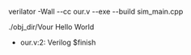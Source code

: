 verilator -Wall --cc our.v --exe --build sim_main.cpp

./obj_dir/Vour
Hello World
- our.v:2: Verilog $finish
